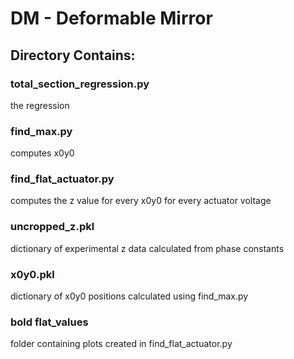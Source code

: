 # DM - Deformable Mirror

## Directory Contains: 

### total_section_regression.py
the regression

### find_max.py
computes x0y0

### find_flat_actuator.py
computes the z value for every x0y0 for every actuator voltage

### uncropped_z.pkl
dictionary of experimental z data calculated from phase constants

### x0y0.pkl
dictionary of x0y0 positions calculated using find_max.py

### bold flat_values 
folder containing plots created in find_flat_actuator.py
